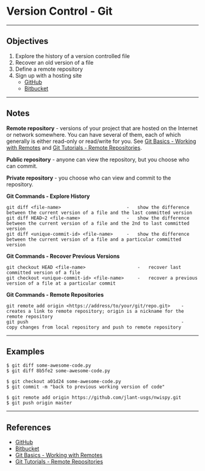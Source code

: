 Version Control - Git
=====================

*****
Objectives
----------

1. Explore the history of a version controlled file
2. Recover an old version of a file
3. Define a remote repository
4. Sign up with a hosting site
	* [GitHub]
	* [Bitbucket]

*****
Notes
-----

**Remote repository** - versions of your project that are hosted on the Internet or network somewhere. You can have several of them,
each of which generally is either read-only or read/write for you. See [Git Basics - Working with Remotes] and [Git Tutorials - Remote Repositories].

**Public repository** - anyone can view the repository, but you choose who can commit.

**Private repository** - you choose who can view and commit to the repository.

**Git Commands - Explore History**

	git diff <file-name>						- 	show the difference between the current version of a file and the last committed version 
	git diff HEAD~2 <file-name>					- 	show the difference between the current version of a file and the 2nd to last committed version 
	git diff <unique-commit-id> <file-name>		- 	show the difference between the current version of a file and a particular committed version 
		
		
**Git Commands - Recover Previous Versions**

	git checkout HEAD <file-name>					-	recover last committed version of a file
	git checkout <unique-commit-id> <file-name>		-	recover a previous version of a file at a particular commit

		
**Git Commands - Remote Repositories**

	git remote add origin <https://address/to/your/git/repo.git>	-	creates a link to remote repository; origin is a nickname for the remote repository
	git push														-	copy changes from local repository and push to remote repository
	
		
*****
Examples
--------

	$ git diff some-awesome-code.py
	$ git diff 8b5fe2 some-awesome-code.py
	
	$ git checkout a01d24 some-awesome-code.py
	$ git commit -m "back to previous working version of code"

	$ git remote add origin https://github.com/jlant-usgs/nwispy.git
	$ git push origin master
	
*****
References
----------

* [GitHub]
* [Bitbucket]
* [Git Basics - Working with Remotes]
* [Git Tutorials - Remote Repositories]

[GitHub]:https://github.com/
[Bitbucket]:https://https://bitbucket.org/
[Git Basics - Working with Remotes]:http://git-scm.com/book/en/Git-Basics-Working-with-Remotes
[Git Tutorials - Remote Repositories]:https://www.atlassian.com/git/tutorial/remote-repositories
